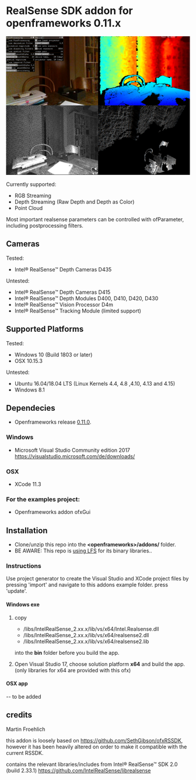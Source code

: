 # RealSense SDK addon for openframeworks 0.11.x

![screenshot](example.PNG)

Currently supported:
* RGB Streaming
* Depth Streaming (Raw Depth and Depth as Color)
* Point Cloud

Most important realsense parameters can be controlled with ofParameter, including postprocessing filters.

## Cameras

Tested:
* Intel® RealSense™ Depth Cameras D435

Untested:
* Intel® RealSense™ Depth Cameras D415
* Intel® RealSense™ Depth Modules D400, D410, D420, D430
* Intel® RealSense™ Vision Processor D4m
* Intel® RealSense™ Tracking Module (limited support)

## Supported Platforms

Tested:
* Windows 10 (Build 1803 or later)
* OSX 10.15.3

Untested:
* Ubuntu 16.04/18.04 LTS (Linux Kernels 4.4, 4.8 ,4.10, 4.13 and 4.15)
* Windows 8.1

## Dependecies

* Openframeworks release [0.11.0](http://openframeworks.cc/download).

### Windows
* Microsoft Visual Studio Community edition 2017 https://visualstudio.microsoft.com/de/downloads/

### OSX
* XCode 11.3

### For the examples project:
* Openframeworks addon ofxGui


## Installation

* Clone/unzip this repo into the **\<openframeworks>/addons/** folder.
* BE AWARE: This repo is [using LFS](https://www.atlassian.com/git/tutorials/git-lfs) for its binary libraries..

### Instructions

Use project generator to create the Visual Studio and XCode project files by pressing 'import' and navigate to this addons example folder. press 'update'.

#### Windows exe

1. copy
   * /libs/IntelRealSense_2.xx.x/lib/vs/x64/Intel.Realsense.dll
   * /libs/IntelRealSense_2.xx.x/lib/vs/x64/realsense2.dll
   * /libs/IntelRealSense_2.xx.x/lib/vs/x64/realsense2.lib

   into the **bin** folder before you build the app.

2. Open Visual Studio 17, choose solution platform **x64** and build the app. (only libraries for x64 are provided with this ofx)

#### OSX app

-- to be added

## credits

Martin Froehlich

this addon is loosely based on https://github.com/SethGibson/ofxRSSDK, however it has been heavily altered on order to make it compatible with the current RSSDK.

contains the relevant libraries/includes from Intel® RealSense™ SDK 2.0 (build 2.33.1) https://github.com/IntelRealSense/librealsense
